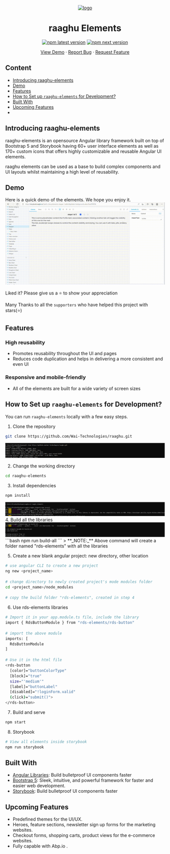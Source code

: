<p align="center">
    <a href="https://raaghu.io" target="_blank">
        <img src="./raaghu_icon.png" alt="logo" width="125"/>
    </a>
<p/>
</p>
<p>
<h1 align="center">raaghu Elements</h1>
</p>

<p align="center">
<a href="https://npmjs.org/rds-elements"><img src="https://img.shields.io/npm/v/rds-elements/latest.svg" alt="npm latest version" ></a>
<a href="https://npmjs.org/rds-elements"><img src="https://img.shields.io/npm/v/rds-elements/next.svg" alt="npm next version" ></a>
</br>

<p align="center">
    <a href="https://raaghu.io" target="blank">View Demo</a>
    ·
    <a href="https://github.com/Wai-Technologies/raaghu/issues/new">Report Bug</a>
    ·
    <a href="https://github.com/Wai-Technologies/raaghu/issues/new">Request Feature</a>
</p>
<h2 >Content</h2>
<!-- vscode-markdown-toc -->

* [ Introducing raaghu-elements](#Introducingraaghu-elements)
*  [Demo](#Demo)
*  [Features](#Features)
*  [How to Set up `raaghu-elements` for Development?](#setup)
*  [Built With](#BuiltWith)
*  [Upcoming Features](#UpcomingFeatures)
* 
<p align="center">

##  <a name='Introducingraaghu-elements'></a> Introducing raaghu-elements 

raaghu-elements is an opensource Angular library framework built on top of Bootstrap 5 and Storybook having 60+ user interface elements as well as 170+ custom icons that offers highly customizable and reusable Angular UI elements.

raaghu elements can be used as a base to build complex components and UI layouts whilst maintaining a high level of reusability.



##  <a name='Demo'></a>Demo

Here is a quick demo of the elements. We hope you enjoy it.
<img title="imge" alt="gif" src="../raaghu-elements/Demo (1).gif">

Liked it? Please give us a ⭐️ to show your appreciation

Many Thanks to all the `supporters` who have helped this project with stars(⭐)

##   <a name='Features'></a> Features

###  <a name='Highreusability'></a> High reusability
 - Promotes reusability throughout the UI and pages
 - Reduces code duplication and helps in delivering a more consistent and even UI

### <a name='Responsiveandmobile-friendly'></a> Responsive and mobile-friendly
- All of the elements are built for a wide variety of screen sizes


## <a name='setup'></a> How to Set up `raaghu-elements` for Development?

You can run `raaghu-elements` locally with a few easy steps.

1. Clone the repository

```bash
git clone https://github.com/Wai-Technologies/raaghu.git
```
  
<img title="imge" alt="gif" src="../raaghu-elements/Screenshot (40).png">


2. Change the working directory

```bash
cd raaghu-elements
```


3. Install dependencies

```bash
npm install
```
 <img title="imge" alt="gif" src="../raaghu-elements/Screenshot (39).png">
4. Build all the libraries
 <img title="imge" alt="gif" src="../raaghu-elements/Screenshot (66).png">
```bash
npm run build-all
```
> **_NOTE:_** Above command will create a folder named "rds-elements" with all the libraries

5. Create a new blank angular project: new directory, other location

```bash
# use angular CLI to create a new project
ng new <project_name>

# change directory to newly created project's mode modules folder
cd <project_name>/node_modules

# copy the build folder "rds-elements", created in step 4
```

6. Use rds-elements libraries

```bash
# Import it in your app.module.ts file, include the library
import { RdsButtonModule } from "rds-elements/rds-button"

# import the above module
imports: [
  RdsButtonModule
]

# Use it in the html file
<rds-button
  [color]="buttonColorType"
  [block]="true"
  size="'medium'"
  [label]="buttonLabel"
  [disabled]="!loginForm.valid"
  (click)="submit()">
</rds-button>
```

7. Build and serve

```bash
npm start
```

8. Storybook

```bash
# View all elements inside storybook
npm run storybook 
```


##  <a name='BuiltWith'></a>Built With

- [Angular Libraries](https://angular.io/guide/libraries): Build bulletproof UI components faster
- [Bootstrap 5](https://bootstrap.com/): Sleek, intuitive, and powerful framework for faster and easier web development.
- [Storybook](https://storybook.js.org/): Build bulletproof UI components faster


## <a name='UpcomingFeatures'></a>Upcoming Features
- Predefined themes for the UI/UX.
- Heroes, feature sections, newsletter sign up forms for the marketing websites.
- Checkout forms, shopping carts, product views for the e-commerce websites.
- Fully capable with Abp.io .



<!-- markdownlint-restore -->
<!-- prettier-ignore-end -->

<!-- ALL-CONTRIBUTORS-LIST:END -->



